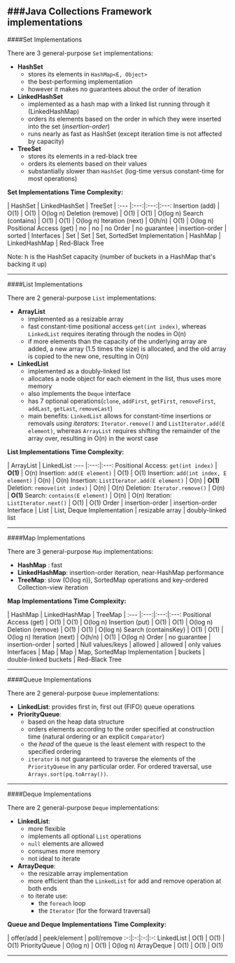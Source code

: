 ###Java Collections Framework implementations
---

####Set Implementations

There are 3 general-purpose `Set` implementations: 

- **HashSet** 
	- stores its elements in `HashMap<E, Object>`
	- the best-performing implementation
	- however it makes no guarantees about the order of iteration
- **LinkedHashSet**
	- implemented as a hash map with a linked list running through it (LinkedHashMap)
	- orders its elements based on the order in which they were inserted into the set (*insertion-order*)
	- runs nearly as fast as HashSet (except iteration time is not affected by capacity)
- **TreeSet**
	- stores its elements in a red-black tree
	- orders its elements based on their values
	- substantially slower than `HashSet` (log-time versus constant-time for most operations)


**Set Implementations Time Complexity:**

  | HashSet | LinkedHashSet | TreeSet |
:--- |:---:|:---:|:---:
Insertion (add) | O(1) | O(1) | O(log n)
Deletion (remove) | O(1) | O(1) | O(log n)
Search (contains) | O(1) | O(1) | O(log n)
Iteration (next) | O(h/n) | O(1) | O(log n)
Positional Access (get) | no | no | no
Order | no guarantee | insertion-order | sorted | 
Interfaces | Set | Set | Set, SortedSet
Implementation | HashMap | LinkedHashMap | Red-Black Tree

Note: h is the HashSet capacity (number of buckets in a HashMap that's backing it up)

---

####List Implementations

There are 2 general-purpose `List` implementations: 

- **ArrayList**
	- implemented as a resizable array
	- fast constant-time positional access `get(int index)`, whereas `LinkedList` requires iterating through the nodes in O(n)
	- if more elements than the capacity of the underlying array are added, a new array (1.5 times the size) is allocated, and the old array is copied to the new one, resulting in O(n)
- **LinkedList**
	- implemented as a doubly-linked list
	- allocates a node object for each element in the list, thus uses more memory
	- also implements the `Deque` interface
	- has 7 optional operations(`clone`, `addFirst`, `getFirst`, `removeFirst`, `addLast`, `getLast`, `removeLast`)
	- main benefits: `LinkedList` allows for constant-time insertions or removals *using iterators*: `Iterator.remove()` and `ListIterator.add(E element)`, whereas `ArrayList` requires shifting the remainder of the array over, resulting in O(n) in the worst case


**List Implementations Time Complexity:**

  | ArrayList | LinkedList
:--- |:---:|:---:
Positional Access: `get(int index)` | **O(1)**  | O(n)
Insertion: `add(E element)` | O(1) | O(1)
Insertion: `add(int index, E element)` | O(n) | O(n)
Insertion: `ListIterator.add(E element)` | O(n) | **O(1)**
Deletion: `remove(int index)` | O(n) | O(n)
Deletion: `Iterator.remove()` | O(n) | **O(1)**
Search: `contains(E element)` | O(n) | O(n)
Iteration: `ListIterator.next()` | O(1) | O(1)
Order | insertion-order | insertion-order
Interface | List | List, Deque
Implementation | resizable array | doubly-linked list 


---

####Map Implementations

There are 3 general-purpose `Map` implementations:

- **HashMap** : fast
- **LinkedHashMap**: insertion-order iteration, near-HashMap performance
- **TreeMap**: slow (O(log n)), SortedMap operations and key-ordered Collection-view iteration

**Map Implementations Time Complexity:**

  | HashMap | LinkedHashMap | TreeMap |
:--- |:---:|:---:|:---:
Positional Access (get) | O(1)  | O(1)  | O(log n)
Insertion (put) | O(1) | O(1) | O(log n)
Deletion (remove) | O(1) | O(1) | O(log n)
Search (containsKey) | O(1) | O(1) | O(log n)
Iteration (next) | O(h/n) | O(1) | O(log n)
Order | no guarantee | insertion-order | sorted | 
Null values/keys | allowed | allowed | only values 
Interfaces | Map | Map | Map, SortedMap
Implementation | buckets | double-linked buckets | Red-Black Tree


---

####Queue Implementations

There are 2 general-purpose `Queue` implementations:

- **LinkedList**: provides first in, first out (FIFO) queue operations
- **PriorityQueue**: 
	- based on the heap data structure
	- orders elements according to the order specified at construction time (natural ordering or an explicit `Comparator`)
	- the *head* of the queue is the least element with respect to the specified ordering
	- `iterator` is not guaranteed to traverse the elements of the `PriorityQueue` in any particular order. For ordered traversal, use `Arrays.sort(pq.toArray())`.

---

####Deque Implementations

There are 2 general-purpose `Deque` implementations:

- **LinkedList**: 
	- more flexible
	- implements all optional `List` operations
	- `null` elements are allowed
	- consumes more memory 
	- not ideal to iterate 
- **ArrayDeque**: 
	- the resizable array implementation
	- more efficient than the `LinkedList` for add and remove operation at both ends
	- to iterate use:
		- the `foreach` loop
		- the `Iterator` (for the forward traversal)

**Queue and Deque Implementations Time Complexity:**

  | offer/add | peek/element | poll/remove
:-:|:-:|:-:|:-:
LinkedList | O(1) | O(1) | O(1) 
PriorityQueue | O(log n) | O(1) | O(log n) 
ArrayDeque | O(1) | O(1) | O(1) 

---




